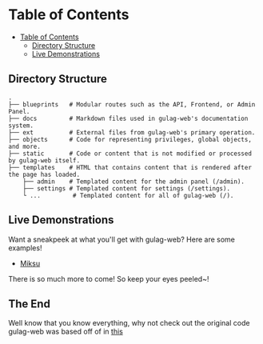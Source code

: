 

Table of Contents
==================
- [Table of Contents](#table-of-contents)
  - [Directory Structure](#directory-structure)
  - [Live Demonstrations](#live-demonstrations)
 
Directory Structure
------

    .
    ├── blueprints   # Modular routes such as the API, Frontend, or Admin Panel.
    ├── docs         # Markdown files used in gulag-web's documentation system.
    ├── ext          # External files from gulag-web's primary operation.
    ├── objects      # Code for representing privileges, global objects, and more.
    ├── static       # Code or content that is not modified or processed by gulag-web itself.
    ├── templates    # HTML that contains content that is rendered after the page has loaded.
        ├── admin    # Templated content for the admin panel (/admin).
        ├── settings # Templated content for settings (/settings).
        └ ...         # Templated content for all of gulag-web (/).

Live Demonstrations
------

Want a sneakpeek at what you'll get with gulag-web? Here are some examples!

* [Miksu](https://miksu.pw/)

There is so much more to come! So keep your eyes peeled~!

The End
------

Well know that you know everything, why not check out the original code gulag-web was based off of in [this](https://github.com/yo-ru/gulag-web)

